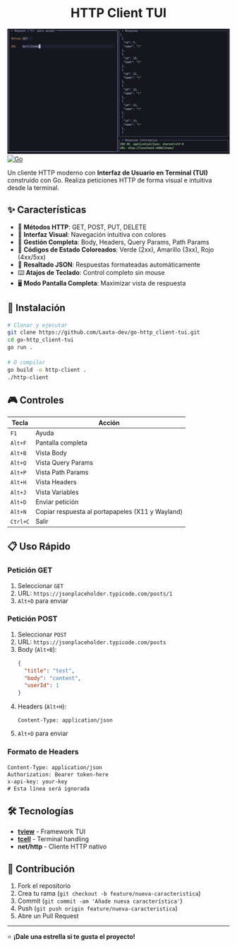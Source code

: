 <h1 align="center">HTTP Client TUI</h1>

![Captura de pantalla](./public/screenshot.png) 
[![Go](https://img.shields.io/badge/Go-1.18+-00ADD8?style=for-the-badge&logo=go)](https://golang.org/)

Un cliente HTTP moderno con **Interfaz de Usuario en Terminal (TUI)** construido con Go. Realiza peticiones HTTP de forma visual e intuitiva desde la terminal.

## ✨ Características

- 🔧 **Métodos HTTP**: GET, POST, PUT, DELETE
- 🎨 **Interfaz Visual**: Navegación intuitiva con colores
- 📝 **Gestión Completa**: Body, Headers, Query Params, Path Params
- 🌈 **Códigos de Estado Coloreados**: Verde (2xx), Amarillo (3xx), Rojo (4xx/5xx)
- 📄 **Resaltado JSON**: Respuestas formateadas automáticamente
- ⌨️ **Atajos de Teclado**: Control completo sin mouse
- 🖥️ **Modo Pantalla Completa**: Maximizar vista de respuesta

## 🚀 Instalación

```bash
# Clonar y ejecutar
git clone https://github.com/Lauta-dev/go-http_client-tui.git
cd go-http_client-tui
go run .

# O compilar
go build -o http-client .
./http-client
```

## 🎮 Controles

| Tecla | Acción |
|-------|--------|
| `F1` | Ayuda |
| `Alt+F` | Pantalla completa |
| `Alt+B` | Vista Body |
| `Alt+Q` | Vista Query Params |
| `Alt+P` | Vista Path Params |
| `Alt+H` | Vista Headers |
| `Alt+J` | Vista Variables |
| `Alt+D` | Enviar petición |
| `Alt+N` | Copiar respuesta al portapapeles (X11 y Wayland) |
| `Ctrl+C` | Salir |

## 📋 Uso Rápido

### Petición GET
1. Seleccionar `GET`
2. URL: `https://jsonplaceholder.typicode.com/posts/1`
3. `Alt+D` para enviar

### Petición POST
1. Seleccionar `POST`
2. URL: `https://jsonplaceholder.typicode.com/posts`
3. Body (`Alt+B`):
   ```json
   {
     "title": "test",
     "body": "content",
     "userId": 1
   }
   ```
4. Headers (`Alt+H`):
   ```
   Content-Type: application/json
   ```
5. `Alt+D` para enviar

### Formato de Headers
```
Content-Type: application/json
Authorization: Bearer token-here
x-api-key: your-key
# Esta línea será ignorada
```

## 🛠️ Tecnologías

- **[tview](https://github.com/rivo/tview)** - Framework TUI
- **[tcell](https://github.com/gdamore/tcell)** - Terminal handling
- **net/http** - Cliente HTTP nativo

## 🤝 Contribución

1. Fork el repositorio
2. Crea tu rama (`git checkout -b feature/nueva-caracteristica`)
3. Commit (`git commit -am 'Añade nueva característica'`)
4. Push (`git push origin feature/nueva-caracteristica`)
5. Abre un Pull Request

---

⭐ **¡Dale una estrella si te gusta el proyecto!**
